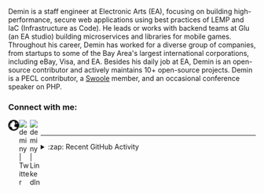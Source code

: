 Demin is a staff engineer at Electronic Arts (EA), focusing on building high-performance, secure web applications using best practices of LEMP and IaC (Infrastructure as Code). He leads or works with backend teams at Glu (an EA studio) building microservices and libraries for mobile games. Throughout his career, Demin has worked for a diverse group of companies, from startups to some of the Bay Area's largest international corporations, including eBay, Visa, and EA. Besides his daily job at EA, Demin is an open-source contributor and actively maintains 10+ open-source projects. Demin is a PECL contributor, a [Swoole](https://github.com/swoole) member, and an occasional conference speaker on PHP.

### Connect with me:

[<img align="left" alt="https://deminy.in" width="22px" src="https://raw.githubusercontent.com/iconic/open-iconic/master/svg/globe.svg" />][website]
[<img align="left" alt="deminy | Twitter" width="22px" src="https://cdn.jsdelivr.net/npm/simple-icons@v3/icons/twitter.svg" />][twitter]
[<img align="left" alt="deminy | LinkedIn" width="22px" src="https://cdn.jsdelivr.net/npm/simple-icons@v3/icons/linkedin.svg" />][linkedin]

<br />

[website]: https://deminy.in
[linkedin]: https://www.linkedin.com/in/deminy
[twitter]: https://twitter.com/deminy

---

<details>
  <summary>:zap: Recent GitHub Activity</summary>

<!--START_SECTION:activity-->
1. 🚀 Published release [6.0.2](https://github.com/swoole/ide-helper/releases/tag/6.0.2) in [swoole/ide-helper](https://github.com/swoole/ide-helper)
2. 🗣 Commented on [#44](https://github.com/swoole/ide-helper/issues/44#issuecomment-2746045701) in [swoole/ide-helper](https://github.com/swoole/ide-helper)
3. 🔒 Closed issue [#44](https://github.com/swoole/ide-helper/issues/44) in [swoole/ide-helper](https://github.com/swoole/ide-helper)
4. 🚀 Published release [6.0.1](https://github.com/swoole/ide-helper/releases/tag/6.0.1) in [swoole/ide-helper](https://github.com/swoole/ide-helper)
5. 🚀 Published release [5.1.7](https://github.com/swoole/ide-helper/releases/tag/5.1.7) in [swoole/ide-helper](https://github.com/swoole/ide-helper)
<!--END_SECTION:activity-->

</details>
